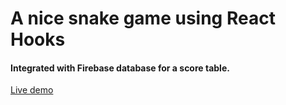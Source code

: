 <h1>A nice snake game using React Hooks</h1>
<h4>Integrated with Firebase database for a score table.</h4>

[Live demo](https://maxime50.github.io/snake-game/)
